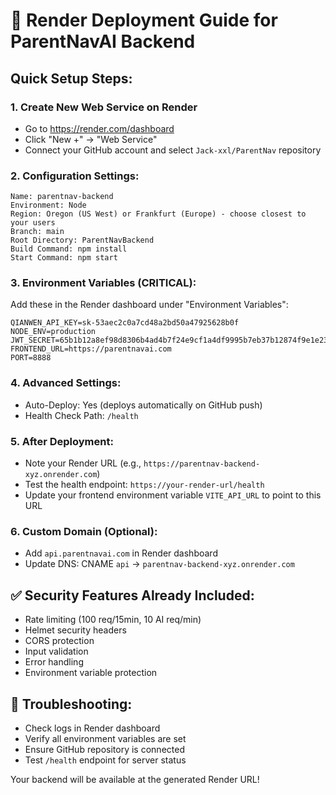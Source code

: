 # 🚀 Render Deployment Guide for ParentNavAI Backend

## Quick Setup Steps:

### 1. Create New Web Service on Render
- Go to https://render.com/dashboard
- Click "New +" → "Web Service"
- Connect your GitHub account and select `Jack-xxl/ParentNav` repository

### 2. Configuration Settings:
```
Name: parentnav-backend
Environment: Node
Region: Oregon (US West) or Frankfurt (Europe) - choose closest to your users
Branch: main
Root Directory: ParentNavBackend
Build Command: npm install
Start Command: npm start
```

### 3. Environment Variables (CRITICAL):
Add these in the Render dashboard under "Environment Variables":

```
QIANWEN_API_KEY=sk-53aec2c0a7cd48a2bd50a47925628b0f
NODE_ENV=production
JWT_SECRET=65b1b12a8ef98d8306b4ad4b7f24e9cf1a4df9995b7eb37b12874f9e1e237595666e2e4c88741b2e008572e01143ef49b52f518afae438e138ade7a717a79181
FRONTEND_URL=https://parentnavai.com
PORT=8888
```

### 4. Advanced Settings:
- Auto-Deploy: Yes (deploys automatically on GitHub push)
- Health Check Path: `/health`

### 5. After Deployment:
- Note your Render URL (e.g., `https://parentnav-backend-xyz.onrender.com`)
- Test the health endpoint: `https://your-render-url/health`
- Update your frontend environment variable `VITE_API_URL` to point to this URL

### 6. Custom Domain (Optional):
- Add `api.parentnavai.com` in Render dashboard
- Update DNS: CNAME `api` → `parentnav-backend-xyz.onrender.com`

## ✅ Security Features Already Included:
- Rate limiting (100 req/15min, 10 AI req/min)
- Helmet security headers
- CORS protection
- Input validation
- Error handling
- Environment variable protection

## 🔧 Troubleshooting:
- Check logs in Render dashboard
- Verify all environment variables are set
- Ensure GitHub repository is connected
- Test `/health` endpoint for server status

Your backend will be available at the generated Render URL!
